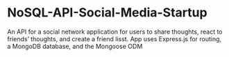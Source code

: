 # NoSQL-API-Social-Media-Startup
An API for a social network application for users to share thoughts, react to friends’ thoughts, and create a friend lisst. App uses Express.js for routing, a MongoDB database, and the Mongoose ODM
